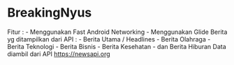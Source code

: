 # BreakingNyus
Fitur : - Menggunakan Fast Android Networking - Menggunakan Glide  Berita yg ditampilkan dari API : - Berita Utama / Headlines - Berita Olahraga - Berita Teknologi - Berita Bisnis - Berita Kesehatan - dan Berita Hiburan  Data diambil dari API https://newsapi.org
